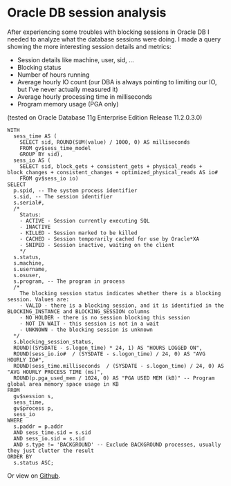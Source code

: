# Oracle DB session analysis

After experiencing some troubles with blocking sessions in Oracle DB I needed to analyze what the database sessions were doing. I made a query showing the more interesting session details and metrics:

- Session details like machine, user, sid, ...
- Blocking status
- Number of hours running
- Average hourly IO count (our DBA is always pointing to limiting our IO, but I've never actually measured it)
- Average hourly processing time in milliseconds
- Program memory usage (PGA only)

(tested on Oracle Database 11g Enterprise Edition Release 11.2.0.3.0)

    WITH
      sess_time AS (
        SELECT sid, ROUND(SUM(value) / 1000, 0) AS milliseconds
        FROM gv$sess_time_model
        GROUP BY sid),
      sess_io AS (
        SELECT sid, block_gets + consistent_gets + physical_reads + block_changes + consistent_changes + optimized_physical_reads AS io#
        FROM gv$sess_io io)
    SELECT
      p.spid, -- The system process identifier
      s.sid, -- The session identifier
      s.serial#,
      /*
        Status:
        - ACTIVE - Session currently executing SQL
        - INACTIVE
        - KILLED - Session marked to be killed
        - CACHED - Session temporarily cached for use by Oracle*XA
        - SNIPED - Session inactive, waiting on the client
        */
      s.status,
      s.machine,
      s.username,
      s.osuser,
      s.program, -- The program in process
      /*
        The blocking session status indicates whether there is a blocking session. Values are:
        - VALID - there is a blocking session, and it is identified in the BLOCKING_INSTANCE and BLOCKING_SESSION columns
        - NO HOLDER - there is no session blocking this session
        - NOT IN WAIT - this session is not in a wait
        - UNKNOWN - the blocking session is unknown
      */
      s.blocking_session_status,
      ROUND((SYSDATE - s.logon_time) * 24, 1) AS "HOURS LOGGED ON",
      ROUND(sess_io.io#  / (SYSDATE - s.logon_time) / 24, 0) AS "AVG HOURLY IO#",
      ROUND(sess_time.milliseconds  / (SYSDATE - s.logon_time) / 24, 0) AS "AVG HOURLY PROCESS TIME (ms)",
      ROUND(p.pga_used_mem / 1024, 0) AS "PGA USED MEM (kB)" -- Program global area memory space usage in KB
    FROM
      gv$session s,
      sess_time,
      gv$process p,
      sess_io
    WHERE
      s.paddr = p.addr
      AND sess_time.sid = s.sid
      AND sess_io.sid = s.sid
      AND s.type != 'BACKGROUND' -- Exclude BACKGROUND processes, usually they just clutter the result
    ORDER BY
      s.status ASC;

Or view on [Github](https://gist.github.com/5419516.git).
